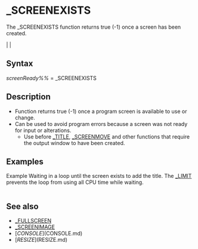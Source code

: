 # _SCREENEXISTS

The _SCREENEXISTS function returns true (-1) once a screen has been created.

  

|  |

## Syntax

*screenReady%%* = _SCREENEXISTS
  

## Description

* Function returns true (-1) once a program screen is available to use or change.
* Can be used to avoid program errors because a screen was not ready for input or alterations.
	+ Use before [_TITLE](_TITLE.md), [_SCREENMOVE](_SCREENMOVE.md) and other functions that require the output window to have been created.

  

## Examples

Example
Waiting in a loop until the screen exists to add the title. The [_LIMIT](_LIMIT.md) prevents the loop from using all CPU time while waiting.

``` [SCREEN](SCREEN.md) 12 [DO](DO.md): [_LIMIT](_LIMIT.md) 10: [LOOP](LOOP.md) [UNTIL](UNTIL.md) _SCREENEXISTS [_TITLE](_TITLE.md) "My Title"  
```

  

## See also

* [_FULLSCREEN](_FULLSCREEN.md)
* [_SCREENIMAGE](_SCREENIMAGE.md)
* [$CONSOLE]($CONSOLE.md)
* [$RESIZE]($RESIZE.md)

  
